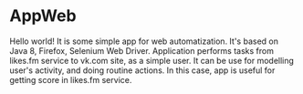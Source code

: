 # AppWeb
Hello world!
It is some simple app for web automatization.
It's based on Java 8, Firefox, Selenium Web Driver.
Application performs tasks from likes.fm service to vk.com site, as a simple user.
It can be use for modelling user's activity, and doing routine actions.
In this case, app is useful for getting score in likes.fm service.

